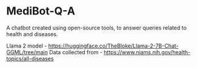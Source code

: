 # MediBot-Q-A

A chatbot created using open-source tools, to answer queries related to health and diseases.

Llama 2 model - https://huggingface.co/TheBloke/Llama-2-7B-Chat-GGML/tree/main
Data collected from - https://www.niams.nih.gov/health-topics/all-diseases

